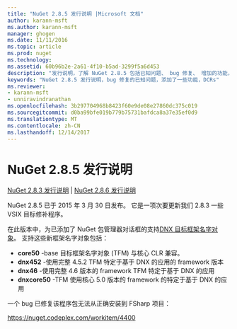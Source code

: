 ```yaml
---
title: "NuGet 2.8.5 发行说明 |Microsoft 文档"
author: karann-msft
ms.author: karann-msft
manager: ghogen
ms.date: 11/11/2016
ms.topic: article
ms.prod: nuget
ms.technology: 
ms.assetid: 60b96b2e-2a61-4f10-b5ad-3299f5a6d453
description: "发行说明，了解 NuGet 2.8.5 包括已知问题、 bug 修复、 增加的功能，以及 DCRs。"
keywords: "NuGet 2.8.5 发行说明，bug 修复的已知问题，添加了一些功能，DCRs"
ms.reviewer:
- karann-msft
- unniravindranathan
ms.openlocfilehash: 3b297704968b8423f60e9de08e27860dc375c019
ms.sourcegitcommit: d0ba99bfe019b779b75731bafdca8a37e35ef0d9
ms.translationtype: MT
ms.contentlocale: zh-CN
ms.lasthandoff: 12/14/2017
---
```

# <a name="nuget-285-release-notes"></a>NuGet 2.8.5 发行说明

[NuGet 2.8.3 发行说明](../release-notes/nuget-2.8.3.md) | [NuGet 2.8.6 发行说明](../release-notes/nuget-2.8.6.md)

NuGet 2.8.5 已于 2015 年 3 月 30 日发布。 它是一项次要更新我们 2.8.3 一些 VSIX 目标修补程序。

在此版本中，为已添加了 NuGet 包管理器对话框的支持[DNX 目标框架名字对象](https://github.com/aspnet/dnx)。  支持这些新框架名字对象包括：

* **core50** -base 目标框架名字对象 (TFM) 与核心 CLR 兼容。
* **dnx452** -使用完整 4.5.2 TFM 特定于基于 DNX 的应用的 framework 版本
* **dnx46** -使用完整 4.6 版本的 framework TFM 特定于基于 DNX 的应用
* **dnxcore50** -TFM 使用核心 5.0 版本的 framework 的特定于基于 DNX 的应用

一个 bug 已修复该程序包无法从正确安装到 FSharp 项目：

https://nuget.codeplex.com/workitem/4400